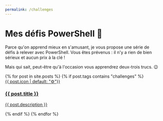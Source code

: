 ```yaml
---
permalink: /challenges
---
```


# Mes défis PowerShell 💪

Parce qu'on apprend mieux en s'amusant, je vous propose une série de défis à relever avec PowerShell.
Vous êtes prévenus : il n'y a rien de bien sérieux et aucun prix à la clé !

Mais qui sait, peut-être qu'à l'occasion vous apprendrez deux-trois trucs. 😉

<div class="posts">
    {% for post in site.posts %}
        {% if post.tags contains "challenges" %}
            <a href="{{ post.url }}">
                <div class="card">
                    <div class="thumbnailLimits">
                        <div class="thumbnail" style="background-color: {{ post.thumbnailColor | default: "#9ea7eb" }}">{{ post.icon | default: "⚙️"}}</div>
                    </div>
                    <div class="postInfo">
                        <h3>{{ post.title }}</h3>
                        <p>{{ post.description }}</p>
                    </div>
                </div>
            </a>
        {% endif %}
    {% endfor %}
</div>
